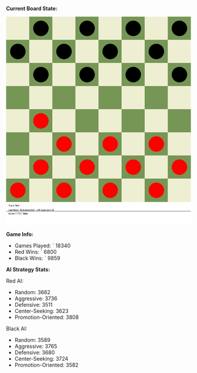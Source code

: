 
**Current Board State:**  
<!-- START_GIF -->
![Checkers Game](./checkers_game.gif)
<!-- END_GIF -->

**Game Info:**  
- Games Played: `<!-- GAMES_PLAYED --> 18340
- Red Wins: `<!-- RED_WINS --> 6800
- Black Wins: `<!-- BLACK_WINS --> 9859

<!-- AI_STATS -->
**AI Strategy Stats:**

Red AI:
- Random: 3662
- Aggressive: 3736
- Defensive: 3511
- Center-Seeking: 3623
- Promotion-Oriented: 3808

Black AI:
- Random: 3589
- Aggressive: 3765
- Defensive: 3680
- Center-Seeking: 3724
- Promotion-Oriented: 3582
